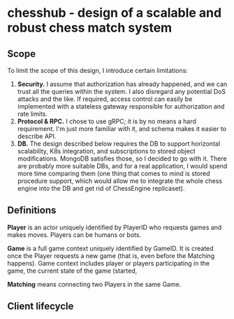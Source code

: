 # **chesshub - design of a scalable and robust chess match system**

## Scope

To limit the scope of this design, I introduce certain limitations:

1. **Security.** I assume that authorization has already happened, and we can trust all the queries within the system. I also disregard any potential DoS attacks and the like. If required, access control can easily be implemented with a stateless gateway responsible for authorization and rate limits.
2. **Protocol & RPC.** I chose to use gRPC; it is by no means a hard requirement. I'm just more familiar with it, and schema makes it easier to describe API.
3. **DB.** The design described below requires the DB to support horizontal scalability, K8s integration, and subscriptions to stored object modifications. MongoDB satisfies those, so I decided to go with it. There are probably more suitable DBs, and for a real application, I would spend more time comparing them (one thing that comes to mind is stored procedure support, which would allow me to integrate the whole chess engine into the DB and get rid of ChessEngine replicaset).

## Definitions

**Player** is an actor uniquely identified by PlayerID who requests games and makes moves. Players can be humans or bots.

**Game** is a full game context uniquely identified by GameID. It is created once the Player requests a new game (that is, even before the Matching happens). Game context includes player or players participating in the game, the current state of the game (started, 

**Matching** means connecting two Players in the same Game.

## Client lifecycle

